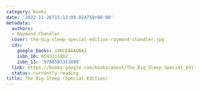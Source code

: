 ```yaml
---
category: books
date: '2022-11-26T15:12:09.024759+00:00'
metadata:
  authors:
  - Raymond Chandler
  cover: the-big-sleep-special-edition-raymond-chandler.jpg
  ids:
    google_books: nXKCEAAAQBAJ
    isbn_10: 0593311892
    isbn_13: '9780593311899'
  link: https://books.google.com/books/about/The_Big_Sleep_Special_Edition.html?hl=&id=nXKCEAAAQBAJ
  status: currently-reading
title: The Big Sleep (Special Edition)
---
```

